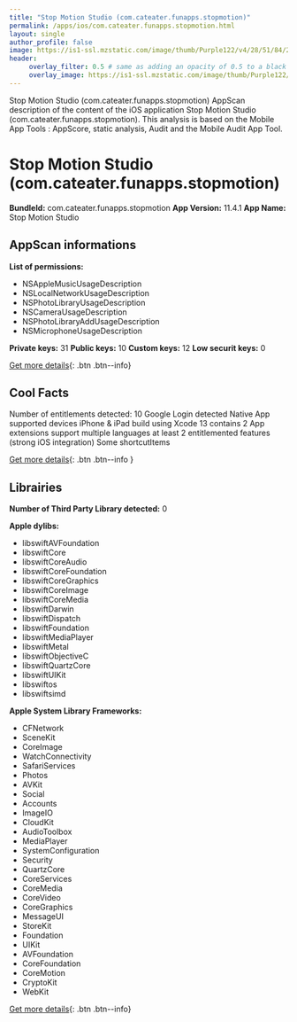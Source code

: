 ```yaml
---
title: "Stop Motion Studio (com.cateater.funapps.stopmotion)"
permalink: /apps/ios/com.cateater.funapps.stopmotion.html
layout: single
author_profile: false
image: https://is1-ssl.mzstatic.com/image/thumb/Purple122/v4/28/51/84/285184eb-c524-8d72-fc37-53fe686c2568/contsched.whidqqlf.jpeg/512x512bb.jpg
header: 
     overlay_filter: 0.5 # same as adding an opacity of 0.5 to a black background
     overlay_image: https://is1-ssl.mzstatic.com/image/thumb/Purple122/v4/28/51/84/285184eb-c524-8d72-fc37-53fe686c2568/contsched.whidqqlf.jpeg/512x512bb.jpg
---
```

Stop Motion Studio (com.cateater.funapps.stopmotion) AppScan description of the content of the iOS application Stop Motion Studio (com.cateater.funapps.stopmotion). This analysis is based on the Mobile App Tools : AppScore, static analysis, Audit and the Mobile Audit App Tool.

# Stop Motion Studio (com.cateater.funapps.stopmotion)

**BundleId:** com.cateater.funapps.stopmotion
**App Version:** 11.4.1
**App Name:** Stop Motion Studio


## AppScan informations 

**List of permissions:** 
- NSAppleMusicUsageDescription
- NSLocalNetworkUsageDescription
- NSPhotoLibraryUsageDescription
- NSCameraUsageDescription
- NSPhotoLibraryAddUsageDescription
- NSMicrophoneUsageDescription
  
  
**Private keys:** 31
**Public keys:** 10
**Custom keys:** 12
**Low securit keys:** 0
  
[Get more details](/pricing.html){: .btn .btn--info}

## Cool Facts

Number of entitlements detected: 10
Google Login detected
Native App
supported devices iPhone & iPad
build using Xcode 13
contains 2 App extensions
support multiple languages
at least 2 entitlemented features (strong iOS integration)
Some shortcutItems 
  
[Get more details](/pricing.html){: .btn .btn--info }

## Librairies 
**Number of Third Party Library detected:** 0


**Apple dylibs:**
- libswiftAVFoundation
- libswiftCore
- libswiftCoreAudio
- libswiftCoreFoundation
- libswiftCoreGraphics
- libswiftCoreImage
- libswiftCoreMedia
- libswiftDarwin
- libswiftDispatch
- libswiftFoundation
- libswiftMediaPlayer
- libswiftMetal
- libswiftObjectiveC
- libswiftQuartzCore
- libswiftUIKit
- libswiftos
- libswiftsimd


**Apple System Library Frameworks:**
- CFNetwork
- SceneKit
- CoreImage
- WatchConnectivity
- SafariServices
- Photos
- AVKit
- Social
- Accounts
- ImageIO
- CloudKit
- AudioToolbox
- MediaPlayer
- SystemConfiguration
- Security
- QuartzCore
- CoreServices
- CoreMedia
- CoreVideo
- CoreGraphics
- MessageUI
- StoreKit
- Foundation
- UIKit
- AVFoundation
- CoreFoundation
- CoreMotion
- CryptoKit
- WebKit


  
[Get more details](/pricing.html){: .btn .btn--info}

